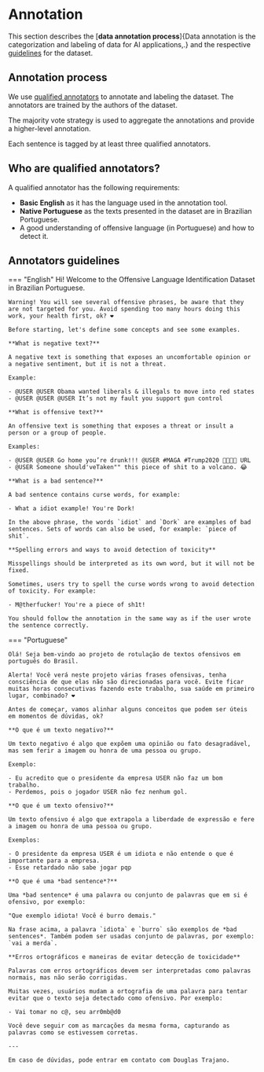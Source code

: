 # Annotation

This section describes the [**data annotation process**]{Data annotation is the categorization and labeling of data for AI applications,.} and the respective [guidelines](#annotators-guidelines) for the dataset.

## Annotation process

We use [qualified annotators](#who-are-qualified-annotators) to annotate and labeling the dataset. The annotators are trained by the authors of the dataset.

The majority vote strategy is used to aggregate the annotations and provide a higher-level annotation.

Each sentence is tagged by at least three qualified annotators.

## Who are qualified annotators?

A qualified annotator has the following requirements:

- **Basic English** as it has the language used in the annotation tool.
- **Native Portuguese** as the texts presented in the dataset are in Brazilian Portuguese.
- A good understanding of offensive language (in Portuguese) and how to detect it.

## Annotators guidelines

=== "English"
    Hi! Welcome to the Offensive Language Identification Dataset in Brazilian Portuguese.

    Warning! You will see several offensive phrases, be aware that they are not targeted for you. Avoid spending too many hours doing this work, your health first, ok? ❤

    Before starting, let's define some concepts and see some examples.

    **What is negative text?**

    A negative text is something that exposes an uncomfortable opinion or a negative sentiment, but it is not a threat.
    
    Example:

    - @USER @USER Obama wanted liberals & illegals to move into red states
    - @USER @USER @USER It’s not my fault you support gun control
    
    **What is offensive text?**

    An offensive text is something that exposes a threat or insult a person or a group of people.

    Examples:

    - @USER @USER Go home you’re drunk!!! @USER #MAGA #Trump2020 👊🇺🇸👊 URL
    - @USER Someone should'veTaken"" this piece of shit to a volcano. 😂

    **What is a bad sentence?**

    A bad sentence contains curse words, for example:

    - What a idiot example! You're Dork!

    In the above phrase, the words `idiot` and `Dork` are examples of bad sentences. Sets of words can also be used, for example: `piece of shit`.

    **Spelling errors and ways to avoid detection of toxicity**

    Misspellings should be interpreted as its own word, but it will not be fixed.

    Sometimes, users try to spell the curse words wrong to avoid detection of toxicity. For example:

    - M@therfucker! You're a piece of sh1t!
    
    You should follow the annotation in the same way as if the user wrote the sentence correctly.

=== "Portuguese"

    Olá! Seja bem-vindo ao projeto de rotulação de textos ofensivos em português do Brasil.

    Alerta! Você verá neste projeto várias frases ofensivas, tenha consciência de que elas não são direcionadas para você. Evite ficar muitas horas consecutivas fazendo este trabalho, sua saúde em primeiro lugar, combinado? ❤

    Antes de começar, vamos alinhar alguns conceitos que podem ser úteis em momentos de dúvidas, ok?

    **O que é um texto negativo?**

    Um texto negativo é algo que expõem uma opinião ou fato desagradável, mas sem ferir a imagem ou honra de uma pessoa ou grupo.

    Exemplo:

    - Eu acredito que o presidente da empresa USER não faz um bom trabalho.
    - Perdemos, pois o jogador USER não fez nenhum gol.

    **O que é um texto ofensivo?**

    Um texto ofensivo é algo que extrapola a liberdade de expressão e fere a imagem ou honra de uma pessoa ou grupo. 

    Exemplos:

    - O presidente da empresa USER é um idiota e não entende o que é importante para a empresa.
    - Esse retardado não sabe jogar pqp

    **O que é uma *bad sentence*?**

    Uma *bad sentence* é uma palavra ou conjunto de palavras que em si é ofensivo, por exemplo:

    "Que exemplo idiota! Você é burro demais."

    Na frase acima, a palavra `idiota` e `burro` são exemplos de *bad sentences*. Também podem ser usadas conjunto de palavras, por exemplo: `vai a merda`.

    **Erros ortográficos e maneiras de evitar detecção de toxicidade**

    Palavras com erros ortográficos devem ser interpretadas como palavras normais, mas não serão corrigidas.

    Muitas vezes, usuários mudam a ortografia de uma palavra para tentar evitar que o texto seja detectado como ofensivo. Por exemplo:

    - Vai tomar no c@, seu arr0mb@d0

    Você deve seguir com as marcações da mesma forma, capturando as palavras como se estivessem corretas.
    
    ---

    Em caso de dúvidas, pode entrar em contato com Douglas Trajano.
